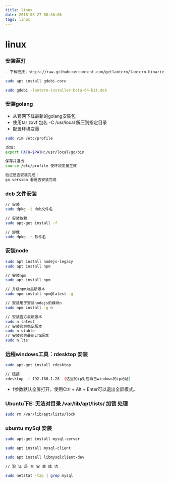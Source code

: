 ```yaml
---
title: linux
date: 2018-08-27 00:36:06
tags: linux
---
```

# linux

### 安装蓝灯

```bash
- 下载链接：https://raw.githubusercontent.com/getlantern/lantern-binaries/master/lantern-installer-preview-64-bit.deb
```

```bash
sudo apt install gdebi-core
```

```bash
sudo gdebi -lantern-installer-beta-64-bit.deb
```

### 安装golang

- 从官网下载最新的golang安装包
- 使用tar zxvf 包名 -C /usr/local 解压到指定目录
- 配置环境变量

```bash
sudo vim /etc/profile
```

```bash
添加：
export PATH=$PATH:/usr/local/go/bin
```

```bash
保存并退出：
source /etc/profile 使环境变量生效
```

```bash
验证是否安装完成：
go version 看是否安装完成
```

### deb 文件安装

```bash
// 安装
sudo dpkg -i deb文件名
```

```bash
// 安装依赖
sudo apt-get install -f
```

```bash
// 卸载
sudo dpkg -r 软件名
```

### 安装node

```bash
sudo apt install nodejs-legacy
sudo apt install npm
```

```bash
// 安装npm
sudo apt install npm
```

```bash
// 升级npm为最新版本
sudo npm install npm@latest -g
```

```bash
// 安装用于安装nodejs的模块n
sudo npm install -g n
```

```bash
// 安装官方最新版本
sudo n latest
// 安装官方稳定版本
sudo n stable
// 安装官方最新LTS版本
sudo n lts
```

### 远程windows工具：rdesktop 安装

```bash
sudo apt-get install rdesktop
```

```bash
// 链接
rdesktop -f 192.168.1.28  (这里的ip对应自己windows的ip地址)

```

- f参数默认全屏打开，使用Ctrl + Alt + Enter可以退出全屏模式。

### Ubuntu下E: 无法对目录 /var/lib/apt/lists/ 加锁 处理

```bash
sudo rm /var/lib/apt/lists/lock

```

### ubuntu mySql 安装

```bash
sudo apt-get install mysql-server

sudo apt install mysql-client

sudo apt install libmysqlclient-dev

// 验 证 是 否 安 装 成 功

sudo netstat -tap | grep mysql
```